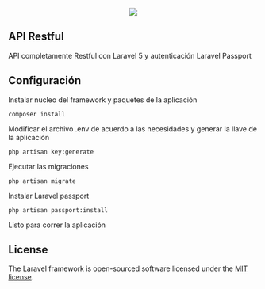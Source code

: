 <p align="center"><img src="https://laravel.com/assets/img/components/logo-laravel.svg"></p>

## API Restful

API completamente Restful con Laravel 5 y autenticación Laravel Passport

## Configuración

Instalar nucleo del framework y paquetes de la aplicación

`composer install`

Modificar el archivo .env de acuerdo a las necesidades y generar la llave de la aplicación

`php artisan key:generate`

Ejecutar las migraciones

`php artisan migrate`

Instalar Laravel passport

`php artisan passport:install`

Listo para correr la aplicación

## License

The Laravel framework is open-sourced software licensed under the [MIT license](http://opensource.org/licenses/MIT).
